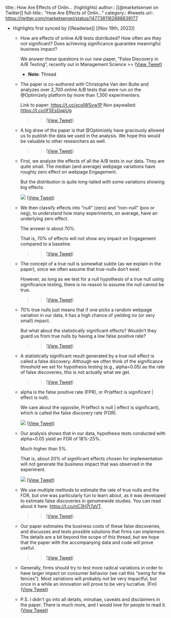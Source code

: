 title:: How Are Effects of Onlin... (highlights)
author:: [[@marketsensei on Twitter]]
full-title:: "How Are Effects of Onlin..."
category:: #tweets
url:: https://twitter.com/marketsensei/status/1477381162888839177

- Highlights first synced by [[Readwise]] [[Nov 19th, 2022]]
	- How are effects of online A/B tests distributed? How often are they not significant? Does achieving significance guarantee meaningful business impact?
	  
	  We answer  these questions in our new paper, “False Discovery in A/B Testing”, recently out in Management Science >> ([View Tweet](https://twitter.com/marketsensei/status/1477381162888839177))
		- **Note**: Thread
	- The paper is co-authored with Christophe Van den Bulte and analyzes over 2,700 online A/B tests that were run on the @Optimizely platform by more than 1,300 experimenters.
	  
	  Link to paper: https://t.co/xcolWSvw1P
	  Non paywalled: https://t.co/iF5EsGqpUg
	  >> ([View Tweet](https://twitter.com/marketsensei/status/1477381164797247491))
	- A big draw of the paper is that @Optimizely have graciously allowed us to publish the data we used in the analysis. We hope this would be valuable to other researchers as well.
	  >> ([View Tweet](https://twitter.com/marketsensei/status/1477381166177165314))
	- First, we analyze the effects of all the A/B tests in our data. They are quite small. The median (and average) webpage variations have roughly zero effect on webpage Engagement. 
	  
	  But the distribution is quite long-tailed with some variations showing big effects.
	  >> 
	  
	  ![](https://pbs.twimg.com/media/FICx2hFXEAUYbOz.png) ([View Tweet](https://twitter.com/marketsensei/status/1477381169931075587))
	- We then classify effects into “null” (zero) and “non-null” (pos or neg), to understand how many experiments, on average, have an underlying zero effect.
	  
	  The answer is about 70%.
	  
	  That is, 70% of effects will not show any impact on Engagement compared to a baseline.
	  >> ([View Tweet](https://twitter.com/marketsensei/status/1477381171948441602))
	- The concept of a true null is somewhat subtle (as we explain in the paper), since we often assume that true-nulls don’t exist. 
	  
	  However, as long as we test for a null hypothesis of a true null using significance testing, there is no reason to assume the null cannot be true.
	  >> ([View Tweet](https://twitter.com/marketsensei/status/1477381173173231620))
	- 70% true nulls just means that if one picks a random webpage variation in our data, it has a high chance of yielding no (or very small) impact. 
	  
	  But what about the statistically significant effects? Wouldn’t they guard us from true nulls by having a low false positive rate?
	  >> ([View Tweet](https://twitter.com/marketsensei/status/1477381174343385090))
	- A statistically significant result generated by a true null effect is called a false discovery. Although we often think of the significance threshold we set for hypothesis testing (e.g., alpha=0.05) as the rate of false discoveries, this is not actually what we get.
	  >> ([View Tweet](https://twitter.com/marketsensei/status/1477381175731793921))
	- alpha is the false positive rate (FPR), or 
	  Pr(effect is significant | effect is null). 
	  
	  We care about the opposite, 
	  Pr(effect is null | effect is significant), 
	  which is called the false discovery rate (FDR).
	  >> 
	  
	  ![](https://pbs.twimg.com/media/FICztEUXMAUwvGi.png) ([View Tweet](https://twitter.com/marketsensei/status/1477381178588073986))
	- Our analysis shows that in our data, hypothesis tests conducted with alpha=0.05 yield an FDR of 18%-25%. 
	  
	  Much higher than 5%.
	  
	  That is, about 20% of significant effects chosen for implementation will not generate the business impact that was observed in the experiment.
	  >> 
	  
	  ![](https://pbs.twimg.com/media/FIC0ufhXsAM7WPg.png) ([View Tweet](https://twitter.com/marketsensei/status/1477381181951913986))
	- We use multiple methods to estimate the rate of true nulls and the FDR, but one was particularly fun to learn about, as it was developed to estimate false discoveries in genomewide studies. You can read about it here: https://t.co/nC3H7t7aVT.
	  >> ([View Tweet](https://twitter.com/marketsensei/status/1477381183629631491))
	- Our paper estimates the business costs of these false discoveries, and discusses and tests possible solutions that firms can implement. The details are a bit beyond the scope of this thread, but we hope that the paper with the accompanying data and code will prove useful.
	  >> ([View Tweet](https://twitter.com/marketsensei/status/1477381185055698944))
	- Generally, firms should try to test more radical variations in order to have larger impact on consumer behavior (we call this “swing for the fences”). Most variations will probably not be very impactful, but once in a while an innovation will prove to be very lucrative.
	  (Fin) ([View Tweet](https://twitter.com/marketsensei/status/1477381186544623621))
	- P.S. I didn't go into all details, minutiae, caveats and disclaimers in the paper. There is much more, and I would love for people to read it. ([View Tweet](https://twitter.com/marketsensei/status/1477381187836518404))